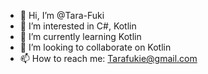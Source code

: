 - 👋 Hi, I’m @Tara-Fuki
- 👀 I’m interested in C#, Kotlin
- 🌱 I’m currently learning Kotlin
- 💞️ I’m looking to collaborate on Kotlin
- 📫 How to reach me: Tarafukie@gmail.com

<!---
Tara-Fuki/Tara-Fuki is a ✨ special ✨ repository because its `README.md` (this file) appears on your GitHub profile.
You can click the Preview link to take a look at your changes.
--->
